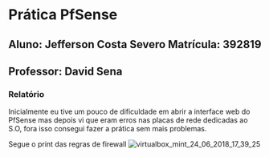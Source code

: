 # Prática PfSense

## Aluno: Jefferson Costa Severo    Matrícula: 392819

## Professor: David Sena

### Relatório
Inicialmente eu tive um pouco de dificuldade em abrir a interface web do PfSense mas depois vi que eram erros 
nas placas de rede dedicadas ao S.O, fora isso consegui fazer a prática sem mais problemas.



Segue o print das regras de firewall
![virtualbox_mint_24_06_2018_17_39_25](https://user-images.githubusercontent.com/37408502/41823446-6f51387e-77d6-11e8-908d-c130ba2b967a.png)
